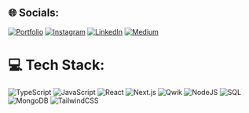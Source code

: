 ## 🌐 Socials:
[![Portfolio](https://img.shields.io/badge/Porfolio-000000?style=for-the-badge&logo=vercel&logoColor=white)](https://ihor-simash.netlify.app/)
[![Instagram](https://img.shields.io/badge/Instagram-E4405F?style=for-the-badge&logo=instagram&logoColor=white)](https://instagram.com/igor.simash)
[![LinkedIn](https://img.shields.io/badge/LinkedIn-0077B5?style=for-the-badge&logo=linkedin&logoColor=white)](https://www.linkedin.com/in/ihor-simashko-a462aa244/)
[![Medium](https://img.shields.io/badge/Medium-12100E?style=for-the-badge&logo=medium&logoColor=white)](https://medium.com/@ihorsimashko)


# 💻 Tech Stack:
![TypeScript](https://img.shields.io/badge/typescript-%23007ACC.svg?style=for-the-badge&logo=typescript&logoColor=white)
![JavaScript](https://img.shields.io/badge/javascript-%23323330.svg?style=for-the-badge&logo=javascript&logoColor=%23F7DF1E)
![React](https://img.shields.io/badge/react-%2320232a.svg?style=for-the-badge&logo=react&logoColor=%2361DAFB)
![Next.js](https://img.shields.io/badge/next.js-%2320232a.svg?style=for-the-badge&logo=next.js&logoColor=%ffffff)
![Qwik](https://img.shields.io/badge/Qwik-%2320232a.svg?style=for-the-badge&logo=qwik&logoColor=%2361DAFB)
![NodeJS](https://img.shields.io/badge/node.js-6DA55F?style=for-the-badge&logo=node.js&logoColor=white)
![SQL](https://img.shields.io/badge/sql-336791.svg?style=for-the-badge&logo=postgresql&logoColor=white)
![MongoDB](https://img.shields.io/badge/MongoDB-%234ea94b.svg?style=for-the-badge&logo=mongodb&logoColor=white)
![TailwindCSS](https://img.shields.io/badge/tailwindcss-%2338B2AC.svg?style=for-the-badge&logo=tailwind-css&logoColor=white)
